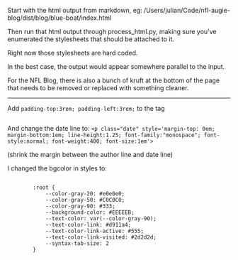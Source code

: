 Start with the html output from markdown, eg: /Users/julian/Code/nfl-augie-blog/dist/blog/blue-boat/index.html

Then run that html output through process_html.py, making sure you've enumerated the stylesheets that should be attached to it.

Right now those stylesheets are hard coded.

In the best case, the output would appear somewhere parallel to the input.

For the NFL Blog, there is also a bunch of kruft at the bottom of the page that needs to be removed or replaced with something cleaner.

----

Add
`padding-top:3rem; padding-left:3rem;` to the <body> tag

```<body style="margin:10 auto auto 0.8rem; padding:0; -ms-text-size-adjust:100%; -webkit-text-size-adjust:100%; padding-top:3rem; padding-left:3rem; font-family:var(--font-family); color:var(--text-color); background-color:var(--background-color); max-width:50em" bgcolor="var(--background-color)">
```

And change the date line to:
```<p class="date" style='margin-top: 0em; margin-bottom:1em; line-height:1.25; font-family:"monospace"; font-style:normal; font-weight:400; font-size:1em'>```

(shrink the margin between the author line and date line)

I changed the bgcolor in styles to: 

```

        :root {
            --color-gray-20: #e0e0e0;
            --color-gray-50: #C0C0C0;
            --color-gray-90: #333;
            --background-color: #EEEEEB;
            --text-color: var(--color-gray-90);
            --text-color-link: #d911a4;
            --text-color-link-active: #555;
            --text-color-link-visited: #2d2d2d;
            --syntax-tab-size: 2
        }
```